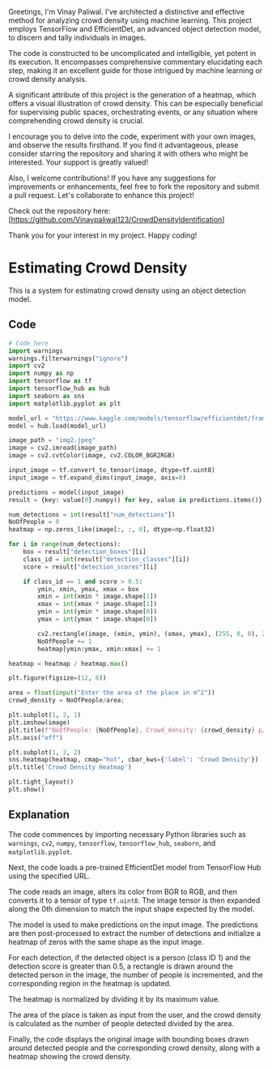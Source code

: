 Greetings, I'm Vinay Paliwal. I've architected a distinctive and effective method for analyzing crowd density using machine learning. This project employs TensorFlow and EfficientDet, an advanced object detection model, to discern and tally individuals in images.

The code is constructed to be uncomplicated and intelligible, yet potent in its execution. It encompasses comprehensive commentary elucidating each step, making it an excellent guide for those intrigued by machine learning or crowd density analysis.

A significant attribute of this project is the generation of a heatmap, which offers a visual illustration of crowd density. This can be especially beneficial for supervising public spaces, orchestrating events, or any situation where comprehending crowd density is crucial.

I encourage you to delve into the code, experiment with your own images, and observe the results firsthand. If you find it advantageous, please consider starring the repository and sharing it with others who might be interested. Your support is greatly valued!

Also, I welcome contributions! If you have any suggestions for improvements or enhancements, feel free to fork the repository and submit a pull request. Let's collaborate to enhance this project!

Check out the repository here: [https://github.com/Vinaypaliwal123/CrowdDensityIdentification]

Thank you for your interest in my project. Happy coding!

# Estimating Crowd Density

This is a system for estimating crowd density using an object detection model.

## Code

```python
# Code here
import warnings
warnings.filterwarnings("ignore") 
import cv2
import numpy as np
import tensorflow as tf
import tensorflow_hub as hub
import seaborn as sns
import matplotlib.pyplot as plt

model_url = "https://www.kaggle.com/models/tensorflow/efficientdet/frameworks/TensorFlow2/variations/d7/versions/1"
model = hub.load(model_url)

image_path = "img2.jpeg"
image = cv2.imread(image_path)
image = cv2.cvtColor(image, cv2.COLOR_BGR2RGB)

input_image = tf.convert_to_tensor(image, dtype=tf.uint8)
input_image = tf.expand_dims(input_image, axis=0)

predictions = model(input_image)
result = {key: value[0].numpy() for key, value in predictions.items()}

num_detections = int(result["num_detections"])
NoOfPeople = 0
heatmap = np.zeros_like(image[:, :, 0], dtype=np.float32)

for i in range(num_detections):
    box = result["detection_boxes"][i]
    class_id = int(result["detection_classes"][i])
    score = result["detection_scores"][i]

    if class_id == 1 and score > 0.5:
        ymin, xmin, ymax, xmax = box
        xmin = int(xmin * image.shape[1])
        xmax = int(xmax * image.shape[1])
        ymin = int(ymin * image.shape[0])
        ymax = int(ymax * image.shape[0])

        cv2.rectangle(image, (xmin, ymin), (xmax, ymax), (255, 0, 0), 2)
        NoOfPeople += 1
        heatmap[ymin:ymax, xmin:xmax] += 1

heatmap = heatmap / heatmap.max()

plt.figure(figsize=(12, 6))

area = float(input("Enter the area of the place in m^2"))
crowd_density = NoOfPeople/area;

plt.subplot(1, 2, 1)
plt.imshow(image)
plt.title(f"NoOfPeople: {NoOfPeople}, Crowd_density: {crowd_density} p/m^2")
plt.axis("off")

plt.subplot(1, 2, 2)
sns.heatmap(heatmap, cmap="hot", cbar_kws={'label': 'Crowd Density'})
plt.title('Crowd Density Heatmap')

plt.tight_layout()
plt.show()
```

## Explanation

The code commences by importing necessary Python libraries such as `warnings`, `cv2`, `numpy`, `tensorflow`, `tensorflow_hub`, `seaborn`, and `matplotlib.pyplot`.

Next, the code loads a pre-trained EfficientDet model from TensorFlow Hub using the specified URL.

The code reads an image, alters its color from BGR to RGB, and then converts it to a tensor of type `tf.uint8`. The image tensor is then expanded along the 0th dimension to match the input shape expected by the model.

The model is used to make predictions on the input image. The predictions are then post-processed to extract the number of detections and initialize a heatmap of zeros with the same shape as the input image.

For each detection, if the detected object is a person (class ID 1) and the detection score is greater than 0.5, a rectangle is drawn around the detected person in the image, the number of people is incremented, and the corresponding region in the heatmap is updated.

The heatmap is normalized by dividing it by its maximum value.

The area of the place is taken as input from the user, and the crowd density is calculated as the number of people detected divided by the area.

Finally, the code displays the original image with bounding boxes drawn around detected people and the corresponding crowd density, along with a heatmap showing the crowd density.
```
